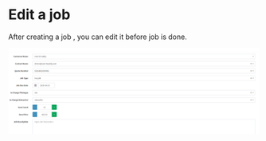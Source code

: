 # Edit a job

After creating a job , you can edit it before job is done.

![](/assets/editing_job.png)



